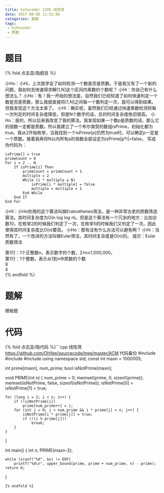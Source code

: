 ```yaml
---
title: hihocoder 1295.线性筛
date: 2017-08-05 11:52:06
categories: 题解
tags:
 - hihocoder
 - 质数
---
```


# 题目

{% fold 点击显/隐题目 %}
<div class="oj"><div class="part" title="Description">
小Ho：小Hi，上次我学会了如何检测一个数是否是质数。于是我又有了一个新的问题，我如何去快速得求解[1,N]这个区间内素数的个数呢？
小Hi：你自己有什么想法么？
小Ho：有！我一开始的想法是，自然我们已经知道了如何快速判定一个数是否是质数，那么我就直接将[1,N]之间每一个数判定一次，就可以得到结果。但我发现这个方法太笨了。
小Hi：确实呢，虽然我们已经通过快速素数检测将每一次判定的时间复杂度降低，但是N个数字的话，总的时间复杂度依旧很高。
小Ho：是的，所以后来我改变了我的算法。我发现如果一个数p是质数的话，那么它的倍数一定都是质数。所以我建立了一个布尔类型的数组isPrime，初始化都为true。我从2开始枚举，当我找到一个isPrime[p]仍然为true时，可以确定p一定是一个质数。接着我再将N以内所有p的倍数全部设定为isPrime[p*i]=false。
写成伪代码为：

```
isPrime[] = true
primeCount = 0
For i = 2 .. N
	If isPrime[i] Then
		primeCount = primeCount + 1
		multiple = 2
		While (i * multiple ≤ N)
			isPrime[i * multiple] = false
			multiple = multiple + 1
		End While 
	End If
End For
```

小Hi：小Ho你用的这个算法叫做Eratosthenes筛法，是一种非常古老的质数筛选算法。其时间复杂度为O(n log log n)。但是这个算法有一个冗余的地方：比如合数10，在枚举2的时候我们判定了一次，在枚举5的时候我们又判定了一次。因此使得其时间复杂度比O(n)要高。
小Ho：那有没有什么办法可以避免啊？
小Hi：当然有了，一个改进的方法叫做Eular筛法，其时间复杂度是O(n)的。
提示：Eular质数筛法

</div><div class="part" title="Input">
第1行：1个正整数n，表示数字的个数，2≤n≤1,000,000。

</div><div class="part" title="Output">
第1行：1个整数，表示从1到n中质数的个数

</div><div class="samp"><div class="clear"></div><div class="input part" title="Sample Input">
9

</div><div class="output part" title="Sample Output">
4

</div><div class="clear"></div></div></div>
{% endfold %}

<!--more-->
# 题解

模板题


# 代码
{% fold 点击显/隐代码 %}```cpp 线性筛 https://github.com/OhYee/sourcecode/tree/master/ACM 代码备份
#include <algorithm>
#include <cstdio>
#include <cstring>
using namespace std;
const int maxn = 1000005;

int prime[maxn], num_prime;
bool isNotPrime[maxn];

void PRIME(int n) {
    num_prime = 0;
    memset(prime, 0, sizeof(prime));
    memset(isNotPrime, false, sizeof(isNotPrime));
    isNotPrime[0] = isNotPrime[1] = true;

    for (long i = 2; i < n; i++) {
        if (!isNotPrime[i])
            prime[num_prime++] = i;
        for (int j = 0; j < num_prime && i * prime[j] < n; j++) {
            isNotPrime[i * prime[j]] = true;
            if (!(i % prime[j]))
                break;
        }
    }
}

int main() {
    int n;
    PRIME(maxn-2);

    while (scanf("%d", &n) != EOF)
        printf("%d\n", upper_bound(prime, prime + num_prime, n) - prime);
    return 0;
}
```
{% endfold %}